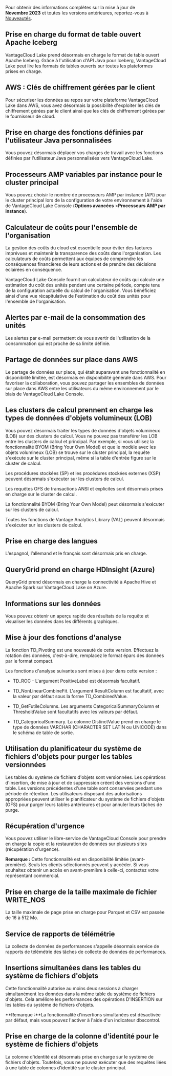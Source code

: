 Pour obtenir des informations complètes sur la mise à jour de **Novembre 2023** et toutes les versions antérieures, reportez-vous à [Nouveautés](https://docs.teradata.com/access/sources/dita/topic?dita:mapPath=phg1621910019905.ditamap&dita:ditavalPath=pny1626732985837.ditaval&dita:topicPath=lpz1632246643646.dita).

Prise en charge du format de table ouvert Apache Iceberg
--------------------------------------------------------

VantageCloud Lake prend désormais en charge le format de table ouvert Apache Iceberg. Grâce à l'utilisation d'API Java pour Iceberg, VantageCloud Lake peut lire les formats de tables ouverts sur toutes les plateformes prises en charge.

AWS : Clés de chiffrement gérées par le client
----------------------------------------------

Pour sécuriser les données au repos sur votre plateforme VantageCloud Lake dans AWS, vous avez désormais la possibilité d'exploiter les clés de chiffrement gérées par le client ainsi que les clés de chiffrement gérées par le fournisseur de cloud.

Prise en charge des fonctions définies par l'utilisateur Java personnalisées
----------------------------------------------------------------------------

Vous pouvez désormais déplacer vos charges de travail avec les fonctions définies par l'utilisateur Java personnalisées vers VantageCloud Lake.

Processeurs AMP variables par instance pour le cluster principal
----------------------------------------------------------------

Vous pouvez choisir le nombre de processeurs AMP par instance (API) pour le cluster principal lors de la configuration de votre environnement à l'aide de VantageCloud Lake Console (**Options avancées** \>**Processeurs AMP par instance**).

Calculateur de coûts pour l'ensemble de l'organisation
------------------------------------------------------

La gestion des coûts du cloud est essentielle pour éviter des factures imprévues et maintenir la transparence des coûts dans l'organisation. Les calculateurs de coûts permettent aux équipes de comprendre les conséquences financières de leurs actions et de prendre des décisions éclairées en conséquence.

VantageCloud Lake Console fournit un calculateur de coûts qui calcule une estimation du coût des unités pendant une certaine période, compte tenu de la configuration actuelle du calcul de l'organisation. Vous bénéficiez ainsi d'une vue récapitulative de l'estimation du coût des unités pour l'ensemble de l'organisation.

Alertes par e-mail de la consommation des unités
------------------------------------------------

Les alertes par e-mail permettent de vous avertir de l'utilisation de la consommation qui est proche de sa limite définie.

Partage de données sur place dans AWS
-------------------------------------

Le partage de données sur place, qui était auparavant une fonctionnalité en disponibilité limitée, est désormais en disponibilité générale dans AWS. Pour favoriser la collaboration, vous pouvez partager les ensembles de données sur place dans AWS entre les utilisateurs du même environnement par le biais de VantageCloud Lake Console.

Les clusters de calcul prennent en charge les types de données d'objets volumineux (LOB)
----------------------------------------------------------------------------------------

Vous pouvez désormais traiter les types de données d'objets volumineux (LOB) sur des clusters de calcul. Vous ne pouvez pas transférer les LOB entre les clusters de calcul et principal. Par exemple, si vous utilisez la fonctionnalité BYOM (Bring Your Own Model) et que le modèle avec les objets volumineux (LOB) se trouve sur le cluster principal, la requête s'exécute sur le cluster principal, même si la table d'entrée figure sur le cluster de calcul.

Les procédures stockées (SP) et les procédures stockées externes (XSP) peuvent désormais s'exécuter sur les clusters de calcul.

Les requêtes OFS de transactions ANSI et explicites sont désormais prises en charge sur le cluster de calcul.

La fonctionnalité BYOM (Bring Your Own Model) peut désormais s'exécuter sur les clusters de calcul.

Toutes les fonctions de Vantage Analytics Library (VAL) peuvent désormais s'exécuter sur les clusters de calcul.

Prise en charge des langues
---------------------------

L’espagnol, l’allemand et le français sont désormais pris en charge.

QueryGrid prend en charge HDInsight (Azure)
-------------------------------------------

QueryGrid prend désormais en charge la connectivité à Apache Hive et Apache Spark sur VantageCloud Lake on Azure.

Informations sur les données
----------------------------

Vous pouvez obtenir un aperçu rapide des résultats de la requête et visualiser les données dans les différents graphiques.

Mise à jour des fonctions d'analyse
-----------------------------------

La fonction TD\_Pivoting est une nouveauté de cette version. Effectuez la rotation des données, c'est-à-dire, remplacez le format épars des données par le format compact.

Les fonctions d'analyse suivantes sont mises à jour dans cette version :

-   TD\_ROC - L'argument PositiveLabel est désormais facultatif.

-   TD\_NonLinearCombineFit. L'argument ResultColumn est facultatif, avec la valeur par défaut sous la forme TD\_CombinedValue.

-   TD\_GetFutileColumns. Les arguments CategoricalSummaryColumn et ThresholdValue sont facultatifs avec les valeurs par défaut.

-   TD\_CategoricalSummary. La colonne DistinctValue prend en charge le type de données VARCHAR (CHARACTER SET LATIN ou UNICODE) dans le schéma de table de sortie.

Utilisation du planificateur du système de fichiers d'objets pour purger les tables versionnées
-----------------------------------------------------------------------------------------------

Les tables du système de fichiers d'objets sont versionnées. Les opérations d'insertion, de mise à jour et de suppression créent des versions d'une table. Les versions précédentes d'une table sont conservées pendant une période de rétention. Les utilisateurs disposant des autorisations appropriées peuvent utiliser le planificateur du système de fichiers d'objets (OFS) pour purger leurs tables antérieures et pour annuler leurs tâches de purge.

Récupération d'urgence
----------------------

Vous pouvez utiliser le libre-service de VantageCloud Console pour prendre en charge la copie et la restauration de données sur plusieurs sites (récupération d'urgence).

**Remarque :** Cette fonctionnalité est en disponibilité limitée (avant-première). Seuls les clients sélectionnés peuvent y accéder. Si vous souhaitez obtenir un accès en avant-première à celle-ci, contactez votre représentant commercial.

Prise en charge de la taille maximale de fichier WRITE\_NOS
-----------------------------------------------------------

La taille maximale de page prise en charge pour Parquet et CSV est passée de 16 à 512 Mo.

Service de rapports de télémétrie
---------------------------------

La collecte de données de performances s'appelle désormais service de rapports de télémétrie des tâches de collecte de données de performances.

Insertions simultanées dans les tables du système de fichiers d'objets
----------------------------------------------------------------------

Cette fonctionnalité autorise au moins deux sessions à charger simultanément les données dans la même table du système de fichiers d'objets. Cela améliore les performances des opérations D'INSERTION sur les tables du système de fichiers d'objets.

**Remarque :**La fonctionnalité d'insertions simultanées est désactivée par défaut, mais vous pouvez l'activer à l'aide d'un indicateur dbscontrol.

Prise en charge de la colonne d'identité pour le système de fichiers d'objets
-----------------------------------------------------------------------------

La colonne d'identité est désormais prise en charge sur le système de fichiers d'objets. Toutefois, vous ne pouvez exécuter que des requêtes liées à une table de colonnes d'identité sur le cluster principal.
